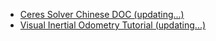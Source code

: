 <!--
<div align="center">
<table>
<tr>
<td>

[![Anurag's GitHub stats](https://github-readme-stats.vercel.app/api?username=weihaoysgs\&rank_icon=github)]()

</td>
<td>

[![Top Langs](https://github-readme-stats.vercel.app/api/top-langs/?username=weihaoysgs&layout=compact&langs_count=8)]()

</td>
</tr>
</table>
</div>

-->

<!-- - Hi, 😄 Recently, I have been engaged in translating the official documentation of the Ceres Solver into Chinese. In addition, I am in the process of developing a tutorial on Visual Inertial Odometry aimed at beginners. Your participation would be greatly welcomed. If you share an interest, I invite you to contact me(isweihao@zju.edu.cn) so we can contribute to the open-source community together. -->

- [Ceres Solver Chinese DOC (updating...)](https://ceres-solver-tutorial-cn.gitbook.io/ceres/)
- [Visual Inertial Odometry Tutorial (updating...)](https://vio-hello-world.gitbook.io/vio-hello-world/)

<!-- 

---

- Hi, 😄 I am studying for a master degree at Zhejiang University, main research direction is robust visual-inertial SLAM, sensor fusion, real-time 3D reconstruction and 👯 SDR (sing, dance and rap). I have a little interesting personal projects, such as [Zhihuijun automatic bicycle](https://github.com/weihaoysgs/bike-xuan) and the handwritten [stereo visual odometry](https://github.com/weihaoysgs/ssvio), the effects of these interesting result in [bilibili](https://space.bilibili.com/480920640?spm_id_from=333.1007.0.0), Good luck for you.

<div align="center">

<picture>
  <source media="(prefers-color-scheme: dark)" srcset="./2.png">
  <source media="(prefers-color-scheme: light)" srcset="./2.png">
  <img alt="I am aikun." src="./2.png" width = 55%>
</picture>

</div>



---
- 💬 Contact me

  - ![Email](https://img.shields.io/badge/Email-isweihao@zju.edu.cn-blue?link=https%3A%2F%2Fgithub.com%2Fweihaoysgs) ![Blog](https://img.shields.io/badge/Web-www.weihaoysgs.com-green)  -->

<!--
**weihaoysgs/weihaoysgs** is a ✨ _special_ ✨ repository because its `README.md` (this file) appears on your GitHub profile.

Here are   some ideas to get you started:


- 👯 I’m looking  to collaborate   on ...
- 🤔 I’m looking fo r help with ...   
- 💬 Ask me about      ... 
- 📫 How to reach me: ... 
- 😄 Pronouns: ...
- ⚡ Fun fact: ...
-->
